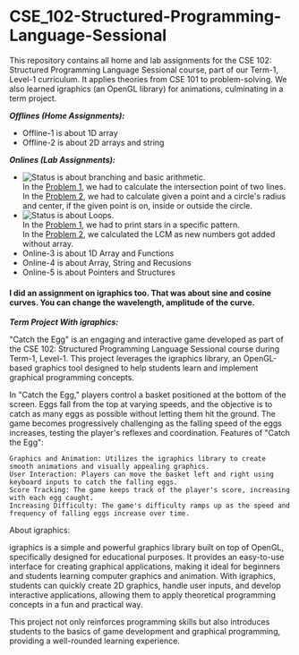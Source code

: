 # CSE_102-Structured-Programming-Language-Sessional
This repository contains all home and lab assignments for the CSE 102: Structured Programming Language Sessional course, part of our Term-1, Level-1 curriculum. It applies theories from CSE 101 to problem-solving. We also learned igraphics (an OpenGL library) for animations, culminating in a term project.


<i><b>Offlines (Home Assignments):</b></i>

* Offline-1 is about 1D array
* Offline-2 is about 2D arrays and string

<i><b>Onlines (Lab Assignments):</b></i>

* ![Status](https://img.shields.io/badge/Online-1-brightgreen) is about branching and basic arithmetic.<br>
  In the <u>Problem 1</u>, we had to calculate the intersection point of two lines.<br>
  In the <u>Problem 2</u>, we had to calculate given a point and a circle's radius and center, if the given point is on, inside or outside the circle.
* ![Status](https://img.shields.io/badge/Online-2-brightgreen) is about Loops. <br>
  In the <u>Problem 1</u>, we had to print stars in a specific pattern. <br>
  In the <u>Problem 2</u>, we calculated the LCM as new numbers got added without array.
* Online-3 is about 1D Array and Functions
* Online-4 is about Array, String and Recusions
* Online-5 is about Pointers and Structures

#### I did an assignment on igraphics too. That was about sine and cosine curves. You can change the wavelength, amplitude of the curve. ####

<i><b>Term Project With igraphics:</b></i>

"Catch the Egg" is an engaging and interactive game developed as part of the CSE 102: Structured Programming Language Sessional course during Term-1, Level-1. This project leverages the igraphics library, an OpenGL-based graphics tool designed to help students learn and implement graphical programming concepts.

In "Catch the Egg," players control a basket positioned at the bottom of the screen. Eggs fall from the top at varying speeds, and the objective is to catch as many eggs as possible without letting them hit the ground. The game becomes progressively challenging as the falling speed of the eggs increases, testing the player's reflexes and coordination.
Features of "Catch the Egg":

    Graphics and Animation: Utilizes the igraphics library to create smooth animations and visually appealing graphics.
    User Interaction: Players can move the basket left and right using keyboard inputs to catch the falling eggs.
    Score Tracking: The game keeps track of the player's score, increasing with each egg caught.
    Increasing Difficulty: The game's difficulty ramps up as the speed and frequency of falling eggs increase over time.

About igraphics:

igraphics is a simple and powerful graphics library built on top of OpenGL, specifically designed for educational purposes. It provides an easy-to-use interface for creating graphical applications, making it ideal for beginners and students learning computer graphics and animation. With igraphics, students can quickly create 2D graphics, handle user inputs, and develop interactive applications, allowing them to apply theoretical programming concepts in a fun and practical way.

This project not only reinforces programming skills but also introduces students to the basics of game development and graphical programming, providing a well-rounded learning experience.
